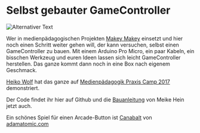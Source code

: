 Selbst gebauter GameController
====

![Alternativer Text](https://crowdapp.de/share/IMG_3803-jbWM9iYmf1/IMG_3803.JPG)

Wer in medienpädagogischen Projekten [Makey Makey](http://makeymakey.com) einsetzt und hier noch einen Schritt weiter gehen will, der kann versuchen, selbst einen GameController zu bauen. Mit einem Arduino Pro Micro, ein paar Kabeln, ein bisschen Werkzeug und euren Ideen lassen sich leicht GameController herstellen. Das ganze kommt dann noch in eine Box nach eigenem Geschmack.

[Heiko Wolf](http://dermedienwolf.de) hat das ganze auf [Medienpädagogik Praxis Camp 2017](https://barcamptools.eu/mppb17/praxiscafe) demonstriert.

Der Code findet ihr hier auf Github und die [Bauanleitung](https://github.com/cbmainz/self-made-game-controller/blob/master/Anleitung.pdf) von Meike Hein jetzt auch.

Ein schönes Spiel für einen Arcade-Button ist [Canabalt](http://adamatomic.com/canabalt/mega/) von [adamatomic.com](http://adamatomic.com/)
